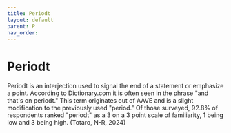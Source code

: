 ```yaml
---
title: Periodt
layout: default
parent: P
nav_order:
---
```


# Periodt

Periodt is an interjection used to signal the end of a statement or emphasize a point.  According to Dictionary.com it is often seen in the phrase "and that's on periodt." This term originates out of AAVE and is a slight modification to the previously used "period." Of those surveyed, 92.8% of respondents ranked "periodt" as a 3 on a 3 point scale of familiarity, 1 being low and 3 being high.  (Totaro, N-R, 2024)
